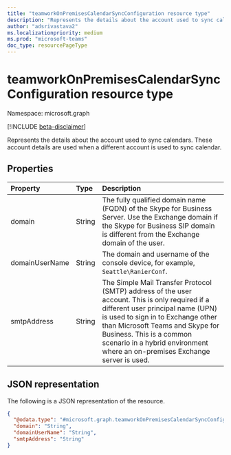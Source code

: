 ```yaml
---
title: "teamworkOnPremisesCalendarSyncConfiguration resource type"
description: "Represents the details about the account used to sync calendars."
author: "adsrivastava2"
ms.localizationpriority: medium
ms.prod: "microsoft-teams"
doc_type: resourcePageType
---
```


# teamworkOnPremisesCalendarSyncConfiguration resource type

Namespace: microsoft.graph

[!INCLUDE [beta-disclaimer](../../includes/beta-disclaimer.md)]

Represents the details about the account used to sync calendars.
These account details are used when a different account is used to sync calendar.

## Properties
|Property|Type|Description|
|:---|:---|:---|
|domain|String|The fully qualified domain name (FQDN) of the Skype for Business Server. Use the Exchange domain if the Skype for Business SIP domain is different from the Exchange domain of the user.|
|domainUserName|String|The domain and username of the console device, for example, `Seattle\RanierConf`.|
|smtpAddress|String|The Simple Mail Transfer Protocol (SMTP) address of the user account. This is only required if a different user principal name (UPN) is used to sign in to Exchange other than Microsoft Teams and Skype for Business. This is a common scenario in a hybrid environment where an on-premises Exchange server is used.|


## JSON representation
The following is a JSON representation of the resource.
<!-- {
  "blockType": "resource",
  "@odata.type": "microsoft.graph.teamworkOnPremisesCalendarSyncConfiguration"
}
-->
``` json
{
  "@odata.type": "#microsoft.graph.teamworkOnPremisesCalendarSyncConfiguration",
  "domain": "String",
  "domainUserName": "String",
  "smtpAddress": "String"
}
```

